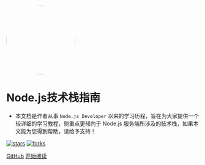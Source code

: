 <img width="180px" style="border-radius: 50%" bor src="https://nodejsred.oss-cn-shanghai.aliyuncs.com/nodejs_roadmap-logo.jpeg?x-oss-process=style/may">

# Node.js技术栈指南

- 本文档是作者从事 ```Node.js Developer``` 以来的学习历程，旨在为大家提供一个较详细的学习教程，侧重点更倾向于 Node.js 服务端所涉及的技术栈，如果本文能为您得到帮助，请给予支持！

[![stars](https://badgen.net/github/stars/Q-Angelo/Nodejs-Roadmap?icon=github&color=4ab8a1)](https://github.com/Q-Angelo/Nodejs-Roadmap) [![forks](https://badgen.net/github/forks/Q-Angelo/Nodejs-Roadmap?icon=github&color=4ab8a1)](https://github.com/Q-Angelo/Nodejs-Roadmap)

[GitHub](<https://github.com/leeiiit/leeiiit>)
[开始阅读](README.md)